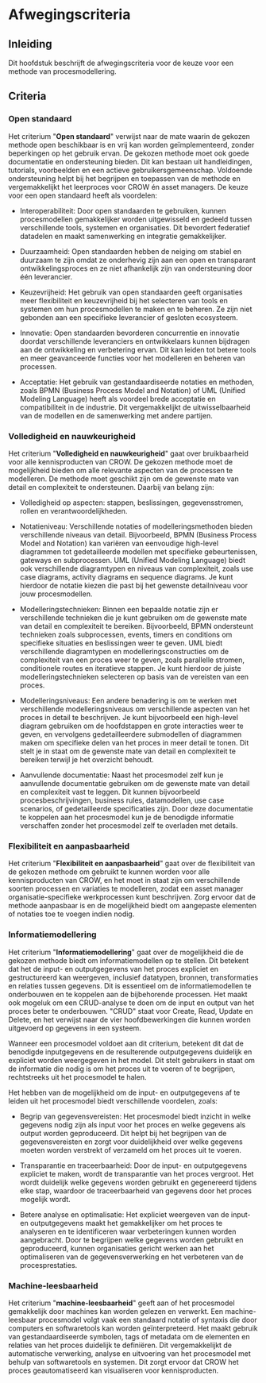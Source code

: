 # Afwegingscriteria

## Inleiding
Dit hoofdstuk beschrijft de afwegingscriteria voor de keuze voor een methode van procesmodellering. 

## Criteria

### Open standaard
Het criterium "**Open standaard**" verwijst naar de mate waarin de gekozen methode open beschikbaar is en vrij kan worden geïmplementeerd, zonder beperkingen op het gebruik ervan. De gekozen methode moet ook goede documentatie en ondersteuning bieden. Dit kan bestaan uit handleidingen, tutorials, voorbeelden en een actieve gebruikersgemeenschap. Voldoende ondersteuning helpt bij het begrijpen en toepassen van de methode en vergemakkelijkt het leerproces voor CROW én asset managers. De keuze voor een open standaard heeft als voordelen:

* Interoperabiliteit: Door open standaarden te gebruiken, kunnen procesmodellen gemakkelijker worden uitgewisseld en gedeeld tussen verschillende tools, systemen en organisaties. Dit bevordert federatief datadelen en maakt samenwerking en integratie gemakkelijker.

* Duurzaamheid: Open standaarden hebben de neiging om stabiel en duurzaam te zijn omdat ze onderhevig zijn aan een open en transparant ontwikkelingsproces en ze niet afhankelijk zijn van ondersteuning door één leverancier. 

* Keuzevrijheid: Het gebruik van open standaarden geeft organisaties meer flexibiliteit en keuzevrijheid bij het selecteren van tools en systemen om hun procesmodellen te maken en te beheren. Ze zijn niet gebonden aan een specifieke leverancier of gesloten ecosysteem.

* Innovatie: Open standaarden bevorderen concurrentie en innovatie doordat verschillende leveranciers en ontwikkelaars kunnen bijdragen aan de ontwikkeling en verbetering ervan. Dit kan leiden tot betere tools en meer geavanceerde functies voor het modelleren en beheren van processen.

* Acceptatie: Het gebruik van gestandaardiseerde notaties en methoden, zoals BPMN (Business Process Model and Notation) of UML (Unified Modeling Language) heeft als voordeel brede acceptatie en compatibiliteit in de industrie. Dit vergemakkelijkt de uitwisselbaarheid van de modellen en de samenwerking met andere partijen.

### Volledigheid en nauwkeurigheid
Het criterium "**Volledigheid en nauwkeurigheid**" gaat over bruikbaarheid voor alle kennisproducten van CROW. De gekozen methode moet de mogelijkheid bieden om alle relevante aspecten van de processen te modelleren. De methode moet geschikt zijn om de gewenste mate van detail en complexiteit te ondersteunen.
Daarbij van belang zijn:

* Volledigheid op aspecten: stappen, beslissingen, gegevensstromen, rollen en verantwoordelijkheden.

* Notatieniveau: Verschillende notaties of modelleringsmethoden bieden verschillende niveaus van detail. Bijvoorbeeld, BPMN (Business Process Model and Notation) kan variëren van eenvoudige high-level diagrammen tot gedetailleerde modellen met specifieke gebeurtenissen, gateways en subprocessen. UML (Unified Modeling Language) biedt ook verschillende diagramtypen en niveaus van complexiteit, zoals use case diagrams, activity diagrams en sequence diagrams. Je kunt hierdoor de notatie kiezen die past bij het gewenste detailniveau voor jouw procesmodellen.

* Modelleringstechnieken: Binnen een bepaalde notatie zijn er verschillende technieken die je kunt gebruiken om de gewenste mate van detail en complexiteit te bereiken. Bijvoorbeeld, BPMN ondersteunt technieken zoals subprocessen, events, timers en conditions om specifieke situaties en beslissingen weer te geven. UML biedt verschillende diagramtypen en modelleringsconstructies om de complexiteit van een proces weer te geven, zoals parallelle stromen, conditionele routes en iteratieve stappen. Je kunt hierdoor de juiste modelleringstechnieken selecteren op basis van de vereisten van een proces.

* Modelleringsniveaus: Een andere benadering is om te werken met verschillende modelleringsniveaus om verschillende aspecten van het proces in detail te beschrijven. Je kunt bijvoorbeeld een high-level diagram gebruiken om de hoofdstappen en grote interacties weer te geven, en vervolgens gedetailleerdere submodellen of diagrammen maken om specifieke delen van het proces in meer detail te tonen. Dit stelt je in staat om de gewenste mate van detail en complexiteit te bereiken terwijl je het overzicht behoudt.

* Aanvullende documentatie: Naast het procesmodel zelf kun je aanvullende documentatie gebruiken om de gewenste mate van detail en complexiteit vast te leggen. Dit kunnen bijvoorbeeld procesbeschrijvingen, business rules, datamodellen, use case scenarios, of gedetailleerde specificaties zijn. Door deze documentatie te koppelen aan het procesmodel kun je de benodigde informatie verschaffen zonder het procesmodel zelf te overladen met details.


### Flexibiliteit en aanpasbaarheid
Het criterium "**Flexibiliteit en aanpasbaarheid**" gaat over de flexibiliteit van de gekozen methode om gebruikt te kunnen worden voor alle kennisproducten van CROW, en het moet in staat zijn om verschillende soorten processen en variaties te modelleren, zodat een asset manager organisatie-specifieke werkprocessen kunt beschrijven. Zorg ervoor dat de methode aanpasbaar is en de mogelijkheid biedt om aangepaste elementen of notaties toe te voegen indien nodig.

### Informatiemodellering
Het criterium "**Informatiemodellering**" gaat over de mogelijkheid die de gekozen methode biedt om informatiemodellen op te stellen. Dit betekent dat het de input- en outputgegevens van het proces expliciet en gestructureerd kan weergeven, inclusief datatypen, bronnen, transformaties en relaties tussen gegevens. Dit is essentieel om de informatiemodellen te onderbouwen en te koppelen aan de bijbehorende processen. Het maakt ook mogeluk om een CRUD-analyse te doen om de input en output van het proces beter te onderbouwen. "CRUD" staat voor Create, Read, Update en Delete, en het verwijst naar de vier hoofdbewerkingen die kunnen worden uitgevoerd op gegevens in een systeem.

Wanneer een procesmodel voldoet aan dit criterium, betekent dit dat de benodigde inputgegevens en de resulterende outputgegevens duidelijk en expliciet worden weergegeven in het model. Dit stelt gebruikers in staat om de informatie die nodig is om het proces uit te voeren of te begrijpen, rechtstreeks uit het procesmodel te halen.

Het hebben van de mogelijkheid om de input- en outputgegevens af te leiden uit het procesmodel biedt verschillende voordelen, zoals:

* Begrip van gegevensvereisten: Het procesmodel biedt inzicht in welke gegevens nodig zijn als input voor het proces en welke gegevens als output worden geproduceerd. Dit helpt bij het begrijpen van de gegevensvereisten en zorgt voor duidelijkheid over welke gegevens moeten worden verstrekt of verzameld om het proces uit te voeren.

* Transparantie en traceerbaarheid: Door de input- en outputgegevens expliciet te maken, wordt de transparantie van het proces vergroot. Het wordt duidelijk welke gegevens worden gebruikt en gegenereerd tijdens elke stap, waardoor de traceerbaarheid van gegevens door het proces mogelijk wordt.

* Betere analyse en optimalisatie: Het expliciet weergeven van de input- en outputgegevens maakt het gemakkelijker om het proces te analyseren en te identificeren waar verbeteringen kunnen worden aangebracht. Door te begrijpen welke gegevens worden gebruikt en geproduceerd, kunnen organisaties gericht werken aan het optimaliseren van de gegevensverwerking en het verbeteren van de procesprestaties.


### Machine-leesbaarheid
Het criterium "**machine-leesbaarheid**" geeft aan of het procesmodel gemakkelijk door machines kan worden gelezen en verwerkt.
Een machine-leesbaar procesmodel volgt vaak een standaard notatie of syntaxis die door computers en softwaretools kan worden geïnterpreteerd. Het maakt gebruik van gestandaardiseerde symbolen, tags of metadata om de elementen en relaties van het proces duidelijk te definiëren. Dit vergemakkelijkt de automatische verwerking, analyse en uitvoering van het procesmodel met behulp van softwaretools en systemen.
Dit zorgt ervoor dat CROW het proces geautomatiseerd kan visualiseren voor kennisproducten. 
